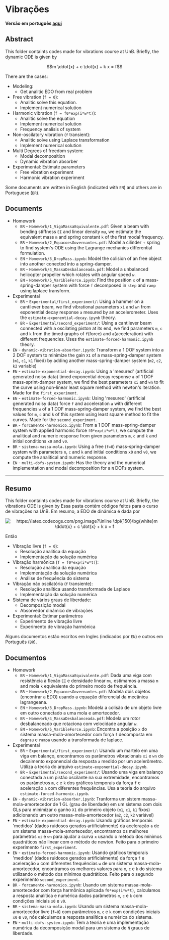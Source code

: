 # Vibrações

**Versão em português [aqui](https://github.com/carlos-adir/vibration/blob/main/README.md)**

## Abstract

This folder containts codes made for vibrations course at UnB. 
Briefly, the dynamic ODE is given by

$$m \ddot{x} + c \dot{x} + k x = f$$

There are the cases:

* Modeling:
    * Get analitic EDO from real problem
* Free vibration (```f = 0```):
    * Analitic solve this equation.
    * Implement numerical solution
* Harmonic vibration (```f = f0*exp(i*w*t)```):
    * Analitic solve the equation
    * Implement numerical solution
    * Frequency analisis of system
* Non-oscilatory vibration (```f``` transient):
    * Analitic solve using Laplace transformation
    * Implement numerical solution
* Multi Degrees of freedom system:
    * Modal decomposition
    * Dynamic vibration absorber
* Experimental: Estimate parameters
    * Free vibration experiment
    * Harmonic vibration experiment

Some documents are written in English (indicated with ```EN```) and others are in Portuguese (```BR```).

## Documents

* Homework
    * ```BR``` - ```Homework/1_VigaMassaEquivalente.pdf```: Given a beam with bending stiffness ```EI``` and linear density ```mu```, we estimate the equivalent mass ```m``` and spring constant ```k``` of the first modal frequency.
    * ```BR``` - ```Homework/2_EquacoesGovernantes.pdf```: Model a cilinder + spring to find system's ODE using the Lagrange mechanics differential formulation.
    * ```EN``` - ```Homework/3_DropMass.ipynb```: Model the colision of an free object into another conected into a spring-damper.
    * ```BR``` - ```Homework/4_MassaDesbalanceada.pdf```: Model a unbalanced helicopter propeller which rotates with angular speed ```w```.
    * ```EN``` - ```Homework/5_VaribleForce.ipynb```: Find the position ```x``` of a mass-spring-damper system with force ```f``` decomposed in ```step``` and ```ramp``` using laplace transform.
* Experimental
    * ```BR``` - ```Experimental/first_experiment/```: Using a hammer on a cantilever beam, we find vibrational parameters ```xi``` and ```wn``` from exponential decay response ```a``` mesured by an accelerometer. Uses the ```estimate-exponential-decay.ipynb``` theory.
    * ```BR``` - ```Experimental/second_experiment/```: Using a cantilever beam connected with a oscilating piston at its end, we find parameters ```m```, ```c``` and ```k``` from the timed graphs of ```f```(force) and ```a```(acceleration) with different frequencies. Uses the ```estimate-forced-harmonic.ipynb``` theory.
* ```EN``` - ```dynamic-vibration-absorber.ipynb```: Transform a 1 DOF system into a 2 DOF system to minimize the gain ```X1``` of a mass-spring-damper system (```m1```, ```c1```, ```k1``` fixed) by adding another mass-spring-damper system (```m2```, ```c2```, ```k2``` variable)
* ```EN``` - ```estimate-exponential-decay.ipynb```: Using a 'mesured' (artificial generated noisy data) timed exponential decay response ```a``` of 1 DOF mass-sprint-damper system, we find the best parameters ```xi``` and ```wn``` to fit the curve using non-linear least square method with newton's iteration. Made for the ```first_experiment```.
* ```EN``` - ```estimate-forced-harmonic.ipynb```: Using 'mesured' (artificial generated noisy data) force ```f``` and acceleration ```a``` with different frequencies ```w```  of a 1 DOF mass-spring-damper system, we find the best values for ```m```, ```c``` and ```k``` of this system using least square method to fit the curves. Made for the ```second_experiment```.
* ```BR``` - ```forcamento-harmonico.ipynb```: From a 1 DOF mass-spring-damper system with applied harmonic force ```f0*exp(i*w*t)```, we compute the analitical and numeric response from given parameters  ```m```, ```c``` and ```k``` and initial conditions ```x0``` and ```v0```.
* ```BR``` - ```sistema-massa-mola.ipynb```: Using a free (```f=0```) mass-spring-damper system with parameters ```m```, ```c``` and ```k``` and initial conditions ```x0``` and ```v0```, we compute the analitical and numeric response.
* ```EN``` - ```multi-dofs-system.ipynb```: Has the theory and the numerical implementation and modal decomposition for a ```N``` DOFs system.

-------------------------

## Resumo

This folder containts codes made for vibrations course at UnB. 
Briefly, the vibrations ODE is given by
Essa pasta contém códigos feitos para o curso de vibrações na UnB.
Em resumo, a EDO de dinâmica é dada por

<div style="text-align: center;"><img src="https://latex.codecogs.com/png.image?\inline&space;\dpi{150}\bg{white}m&space;\ddot{x}&space;&plus;&space;c&space;\dot{x}&space;&plus;&space;k&space;x&space;=&space;f" title="https://latex.codecogs.com/png.image?\inline \dpi{150}\bg{white}m \ddot{x} + c \dot{x} + k x = f" /></div>

Então

* Vibração livre (```f = 0```):
    * Resolução analitica da equação
    * Implementação da solução numérica
* Vibração harmônica (```f = f0*exp(i*w*t)```):
    * Resolução analitica da equação
    * Implementação da solução numérica
    * Análise de frequência do sistema
* Vibração não oscilatória (```f``` transiente):
    * Resolução analítica usando transformada de Laplace
    * Implementação da solução numérica
* Sistema de vários graus de liberdade:
    * Decomposição modal
    * Absorvedor dinâmico de vibrações
* Experimental: Estimar parâmetros
    * Experimento de vibração livre
    * Experimento de vibração harmônica

Alguns documentos estão escritos em Ingles (indicados por ```EN```) e outros em Português (```BR```).

## Documentos

* Homework
    * ```BR``` - ```Homework/1_VigaMassaEquivalente.pdf```: Dada uma viga com resistência à flexão ```EI``` e densidade linear ```mu```, estimamos a massa ```m``` and mola ```k```  equivalente do primeiro modo de frequência.
    * ```BR``` - ```Homework/2_EquacoesGovernantes.pdf```: Modela dois objetos (encontrar a EDO) usando a equação diferencial da mecânica lagrangeana.
    * ```EN``` - ```Homework/3_DropMass.ipynb```: Modela a colisão de um objeto livre em outro conectado a uma mola e amortecedor.
    * ```BR``` - ```Homework/4_MassaDesbalanceada.pdf```: Modela um rotor desbalanceado que rotaciona com velocidade angular ```w```.
    * ```EN``` - ```Homework/5_VaribleForce.ipynb```: Encontra a posição ```x``` do sistema massa-mola-amortecedor com força ```f``` decomposta em ```degrau``` e ```rampa``` usando a transformada de laplace.
* Experimental
    * ```BR``` - ```Experimental/first_experiment/```: Usando um martelo em uma viga em balanço, encontramos os parâmetros vibracionais ```xi``` e ```wn``` do decaimento exponencial da resposta ```a``` medido por um acelerômetro. Utiliza a teoria do arquivo ```estimate-exponential-decay.ipynb```.
    * ```BR``` - ```Experimental/second_experiment/```: Usando uma viga em balanço conectada a um pistão oscilante na sua extremidade, encontramos os parâmetros ```m```, ```c``` e ```k``` dos gráficos temporais da força ```f``` e aceleração ```a``` com diferentes frequências. Usa a teoria do arquivo ```estimate-forced-harmonic.ipynb```.
* ```EN``` - ```dynamic-vibration-absorber.ipynb```: Tranforma um sistem massa-mola-amortecedor de 1 GL (grau de liberdade) em um sistema com dois GLs para minimizar o ganho ```X1``` do primeiro objeto (```m1```, ```c1```, ```k1``` fixos) adicionando um outro massa-mola-amortecedor (```m2```, ```c2```, ```k2``` variável)
* ```EN``` - ```estimate-exponential-decay.ipynb```: Usando gráficos temporais 'medidos' (dados ruidosos gerados artificialmente) da aceleração ```a``` de um sistema massa-mola-amortecedor, encontramos os melhores parâmetros ```xi``` e ```wn``` para ajudar a curva ```x``` usando o método dos mínimos quadráticos não linear com o método de newton. Feito para o primeiro experimento ```first_experiment```.
* ```EN``` - ```estimate-forced-harmonic.ipynb```: Usando gráficos temporais 'medidos' (dados ruidosos gerados artificialmente) da força ```f``` e aceleração ```a``` com diferentes frequências ```w``` de um sistema massa-mola-amortecedor, encontramos os melhores valores para ```m```, ```c``` e ```k``` do sistema utilizando o método dos mínimos quadráticos. Feito para o segundo experimento ```second_experiment```.
* ```BR``` - ```forcamento-harmonico.ipynb```: Usando um sistema massa-mola-amortecedor com força harmônica aplicada ```f0*exp(i*w*t)```, calculamos a resposta analítica e numérica dados parâmetros  ```m```, ```c``` e ```k``` com condições iniciais ```x0``` e ```v0```.
* ```BR``` - ```sistema-massa-mola.ipynb```: Usando um sistema massa-mola-amortecedor livre (```f=0```) com parâmetros ```m```, ```c``` e ```k``` com condições iniciais ```x0``` e ```v0```, nós calculamos a resposta analítica e numérica do sistema.
* ```EN``` - ```multi-dofs-system.ipynb```: Tem a teoria e uma implementação numérica da decomposição modal para um sistema de ```N``` graus de liberdade.